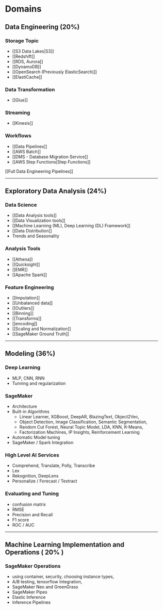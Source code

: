 # Domains
## Data Engineering (20%)
### Storage Topic
- [[S3 Data Lakes|S3]]
- [[Redshift]]
- [[RDS, Aurora]]
- [[DynamoDB]]
- [[OpenSearch (Previously ElasticSearch)]]
- [[ElastiCache]]
### Data Transformation
- [[Glue]]
### Streaming
- [[Kinesis]]
### Workflows
- [[Data Pipelines]]
- [[AWS Batch]]
- [[DMS - Database Migration Service]]
- [[AWS Step Functions|Step Functions]]

[[Full Data Engineering Pipelines]]

---
## Exploratory Data Analysis (24%)
### Data Science
- [[Data Analysis tools]]
- [[Data Visualization tools]]
- [[Machine Learning (ML), Deep Learning (DL) Framework]]
- [[Data Distribution]]
- Trends and Seasonality
### Analysis Tools
- [[Athena]]
- [[Quicksight]]
- [[EMR]]
- [[Apache Spark]]
### Feature Engineering
- [[Imputation]]
- [[Unbalanced data]]
- [[Outliers]]
- [[Binning]]
- [[Transforms]]
- [[encoding]]
- [[Scaling and Normalization]]
- [[SageMaker Ground Truth]]

---
## Modeling (36%)
### Deep Learning
- MLP, CNN, RNN
- Tunning and regularization
### SageMaker
- Architecture
- Built-in Algorithms
	- Linear Learner, XGBoost, DeepAR, BlazingText, Object2Vec, 
	- Object Detection, Image Classification, Semantic Segmentation, 
	- Random Cut Forest, Neural  Topic Model, LDA, KNN, K-Means, 
	- Factorization Machines, IP Insights, Reinforcement Learning
- Automatic Model tuning
- SageMaker / Spark Integration
### High Level AI Services
- Comprehend, Translate, Polly, Transcribe
- Lex
- Rekognition, DeepLens
- Personalize / Forecast / Textract
### Evaluating and Tuning
- confusion matrix
- RMSE
- Precision and Recall
- F1 score
- ROC / AUC

---
## Machine Learning Implementation and Operations ( 20% )
### SageMaker Operations
- using container, security, choosing instance types, 
- A/B testing, tensorflow Integration,
- SageMaker Neo and GreenGrass
- SageMaker Pipes
- Elastic Inference
- Inference Pipelines
